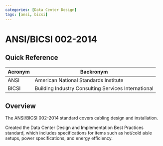 ```yaml
---
categories: [Data Center Design]
tags: [ansi, bicsi]
---
```


# ANSI/BICSI 002-2014

## Quick Reference

| Acronym | Backronym |
| - | - |
| ANSI | American National Standards Institute |
| BICSI | Building Industry Consulting Services International |

## Overview

The ANSI/BICSI 002-2014 standard covers cabling design and installation.

Created the Data Center Design and Implementation Best Practices standard, which includes specifications for items such as hot/cold aisle setups, power specifications, and energy efficiency.
